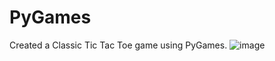 # PyGames

Created a Classic Tic Tac Toe game using PyGames.
![image](https://user-images.githubusercontent.com/34205435/189927551-4844ae26-64e1-47af-8d13-5a0dda2ab421.png)
